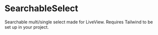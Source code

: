 # SearchableSelect

Searchable multi/single select made for LiveView. Requires Tailwind to be set up in your project.